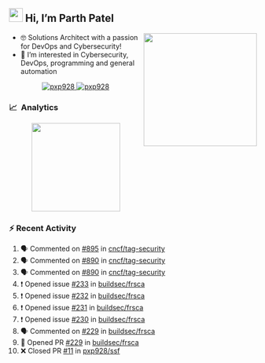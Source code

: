 ## <img src="https://github.com/TheDudeThatCode/TheDudeThatCode/blob/master/Assets/Hi.gif" width="28"> Hi, I’m Parth Patel

<img align="right"  src="https://media.giphy.com/media/PRgs2sn03T1xpCSWKe/giphy.gif" width="230">

- :nerd_face: Solutions Architect with a passion for DevOps and Cybersecurity!
- 👀  I’m interested in Cybersecurity, DevOps, programming and general automation

<p align="center">
  <a href="https://linkedin.com/in/pxp928" target="blank">
    <img src="https://img.shields.io/badge/linkedin-%230077B5.svg?&style=for-the-badge&logo=linkedin&logoColor=white" alt="pxp928" />
  </a>
  <a href="https://twitter.com/pxp928" target="blank">
    <img src="https://img.shields.io/badge/Twitter-1DA1F2?style=for-the-badge&logo=twitter&logoColor=white" alt="pxp928" />
  </a>
</p>

### 📈 &nbsp;Analytics

<p align="center">
  <a href="https://github.com/pxp928">
    <img height="180em" src="https://github-readme-stats-eight-theta.vercel.app/api?username=pxp928&show_icons=true&theme=radical&include_all_commits=true&count_private=true&line_height=26"/>
  </a>
</p>

### :zap: Recent Activity

<!--START_SECTION:activity-->
1. 🗣 Commented on [#895](https://github.com/cncf/tag-security/issues/895) in [cncf/tag-security](https://github.com/cncf/tag-security)
2. 🗣 Commented on [#890](https://github.com/cncf/tag-security/issues/890) in [cncf/tag-security](https://github.com/cncf/tag-security)
3. 🗣 Commented on [#890](https://github.com/cncf/tag-security/issues/890) in [cncf/tag-security](https://github.com/cncf/tag-security)
4. ❗️ Opened issue [#233](https://github.com/buildsec/frsca/issues/233) in [buildsec/frsca](https://github.com/buildsec/frsca)
5. ❗️ Opened issue [#232](https://github.com/buildsec/frsca/issues/232) in [buildsec/frsca](https://github.com/buildsec/frsca)
6. ❗️ Opened issue [#231](https://github.com/buildsec/frsca/issues/231) in [buildsec/frsca](https://github.com/buildsec/frsca)
7. ❗️ Opened issue [#230](https://github.com/buildsec/frsca/issues/230) in [buildsec/frsca](https://github.com/buildsec/frsca)
8. 🗣 Commented on [#229](https://github.com/buildsec/frsca/issues/229) in [buildsec/frsca](https://github.com/buildsec/frsca)
9. 💪 Opened PR [#229](https://github.com/buildsec/frsca/pull/229) in [buildsec/frsca](https://github.com/buildsec/frsca)
10. ❌ Closed PR [#11](https://github.com/pxp928/ssf/pull/11) in [pxp928/ssf](https://github.com/pxp928/ssf)
<!--END_SECTION:activity-->

<!---
pxp928/pxp928 is a ✨ special ✨ repository because its `README.md` (this file) appears on your GitHub profile.
You can click the Preview link to take a look at your changes.
--->
